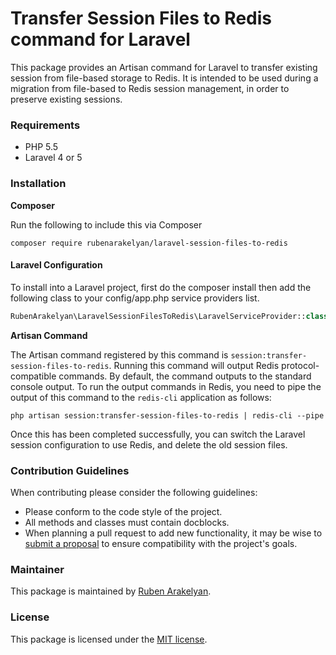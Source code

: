 # Transfer Session Files to Redis command for Laravel

This package provides an Artisan command for Laravel to transfer existing session from file-based storage to Redis. It is intended to be used during a migration from file-based to Redis session management, in order to preserve existing sessions.

### Requirements

- PHP 5.5
- Laravel 4 or 5

### Installation

**Composer**

Run the following to include this via Composer

```shell
composer require rubenarakelyan/laravel-session-files-to-redis
```

#### Laravel Configuration

To install into a Laravel project, first do the composer install then add the following class to your config/app.php service providers list.

```php
RubenArakelyan\LaravelSessionFilesToRedis\LaravelServiceProvider::class,
```

**Artisan Command**

The Artisan command registered by this command is `session:transfer-session-files-to-redis`. Running this command will output Redis protocol-compatible commands. By default, the command outputs to the standard console output. To run the output commands in Redis, you need to pipe the output of this command to the `redis-cli` application as follows:

```shell
php artisan session:transfer-session-files-to-redis | redis-cli --pipe
```

Once this has been completed successfully, you can switch the Laravel session configuration to use Redis, and delete the old session files.

### Contribution Guidelines

When contributing please consider the following guidelines:

- Please conform to the code style of the project.
- All methods and classes must contain docblocks.
- When planning a pull request to add new functionality, it may be wise to [submit a proposal](https://github.com/rubenarakelyan/laravel-session-files-to-redis/issues/new) to ensure compatibility with the project's goals.

### Maintainer

This package is maintained by [Ruben Arakelyan](https://ruben.arakelyan.uk/).

### License

This package is licensed under the [MIT license](https://github.com/rubenarakelyan/laravel-session-files-to-redis/blob/master/LICENSE).
